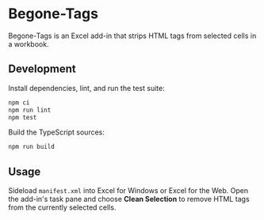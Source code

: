 # Begone-Tags

Begone-Tags is an Excel add-in that strips HTML tags from selected cells in a workbook.

## Development

Install dependencies, lint, and run the test suite:

```bash
npm ci
npm run lint
npm test
```

Build the TypeScript sources:

```bash
npm run build
```

## Usage

Sideload `manifest.xml` into Excel for Windows or Excel for the Web. Open the add-in's task pane and choose **Clean Selection** to remove HTML tags from the currently selected cells.
